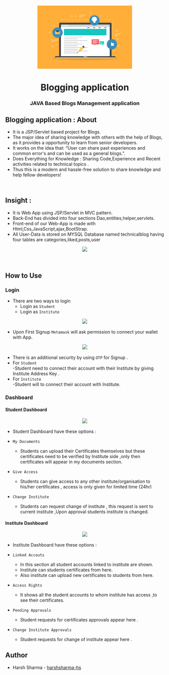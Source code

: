 <p align="center">
 
<img height=200px src="./src/Blog.png" >         
        </p>
<h1 align="center"> Blogging application </h1>
<h3 align="center"> JAVA Based Blogs Management application <h3>
  

##  Blogging application : About
- It is a JSP/Servlet based project for Blogs. 
- The major idea of sharing knowledge with others with the help of Blogs, as it provides a opportunity to learn from senior developers. 
- It works on the idea that: “User can share past experiences and common error's and can be used as a general blogs.”.
- Does Everything for Knowledge : Sharing Code,Experience and Recent activities related to technical topics .
- Thus this is a modern and hassle-free solution to share knowledge and help fellow developers!
<br>
 
 ## Insight : 
- It is Web App using JSP/Servlet in MVC pattern.
- Back-End has divided into four sections Dao,entities,helper,servlets.
- Front-end of our Web-App is made with Html,Css,JavaScript,ajax,BootStrap.
- All User-Data is stored on MYSQL Database named technicalblog having four tables are categories,liked,posts,user
<p align="center">
 <img height=350px  src="./img/screens/encryt.PNG" >
</p>
<br>
 
## How to Use

### Login
- There are two ways to login
  - Login as `Student`
  - Login as `Institute`
  
<p align="center">
 <img height=350px  src=".//img/s1.png" >
</p>

 - Upon First Signup `Metamask` will ask permission to connect your wallet with App.
 
 <p align="center">
 <img height=350px  src=".//img/s17.png" >
</p>

- There is an additional security by using `OTP` for Signup .   
- For `Student`  
   -Student need to connect their account with their Institute by giving Institute Address Key .
- For `Institute`  
   -Student will to connect their account with Institute.
   
### Dashboard

 #### Student Dashboard
 
 <p align="center">
 <img height=350px  src=".//img/s8.png" >
</p>

- Student Dashboard have these options :
 
 - `My Documents`
   - Students can upload their Certificates themselves but these certificates need to be verified by Institute side ,only then                 certificates will appear in my documents section.
 
 - `Give Access`
    - Students can give access to any other institute/organisation to his/her certificates , access is only given for limited time             (24hr)
 
 - `Change Institute` 
    - Students can request change of institute , this request is sent to current institute ,Upon approval students institute is changed. 
   
 #### Institute Dashboard
 
 <p align="center">
 <img height=350px  src=".//img/s11.png" >
</p>
 
 - Institute Dashboard have these options :
 
 - `Linked Accouts`
   - In this section all student accounts linked to institute are shown.
   - Institute can students certificates from here.
   - Also institute can upload new certificates to students from here.
  
  - `Access Rights`
    - It shows all the student accounts to whom institute has access ,to see their certificates.
  
  - `Pending Approvals`
    - Student requests for certificates approvals appear here .
 
 - `Change Institute Approvals`
   - Student requests for change of institute appear here .
    
  ## Author
  - Harsh Sharma - [harshsharma-hs](https://github.com/HarshSharma08/)

